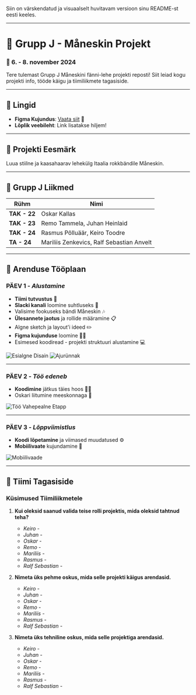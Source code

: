 Siin on värskendatud ja visuaalselt huvitavam versioon sinu README-st eesti keeles.

---

# 🎸 Grupp J - Måneskin Projekt
### 📅 6. - 8. november 2024

Tere tulemast Grupp J Måneskini fänni-lehe projekti reposti! Siit leiad kogu projekti info, tööde käigu ja tiimiliikmete tagasiside.

---

## 📌 Lingid

- **Figma Kujundus**: [Vaata siit](https://www.figma.com/design/nTpcvD8kkP8YWahdq5S2g3/Maneskin-projekt?node-id=0-1&node-type=canvas&t=NFPyMzPo9kbTipr7-0) 🎨
- **Lõplik veebileht**: Link lisatakse hiljem!

---

## 🎯 Projekti Eesmärk

Luua stiilne ja kaasahaarav lehekülg Itaalia rokkbändile Måneskin.

---

## 👥 Grupp J Liikmed
| Rühm  | Nimi |
|-------|------|
| **TAK - 22** | Oskar Kallas |
| **TAK - 23** | Remo Tammela, Juhan Heinlaid |
| **TAK - 24** | Rasmus Põlluäär, Keiro Toodre |
| **TA - 24** | Mariliis Zenkevics, Ralf Sebastian Anvelt |

---

## 🚀 Arenduse Tööplaan

### PÄEV 1 - *Alustamine*
- **Tiimi tutvustus** 🤝
- **Slacki kanali** loomine suhtluseks 📱
- Valisime fookuseks bändi Måneskin 🎶
- **Ülesannete jaotus** ja rollide määramine 📋
- Algne sketch ja layout'i ideed ✏️
- **Figma kujunduse** loomine 👨‍🎨
- Esimesed koodiread - projekti struktuuri alustamine 💻

![Esialgne Disain](https://github.com/user-attachments/assets/d03e8957-0b5d-418a-9d9f-0155f48260cf)
![Ajurünnak](https://github.com/user-attachments/assets/354b7e24-6f21-435c-9ded-2edf64ec1cde)

---

### PÄEV 2 - *Töö edeneb*
- **Koodimine** jätkus täies hoos 👨‍💻
- Oskari liitumine meeskonnaga 🎉

![Töö Vahepealne Etapp](https://github.com/user-attachments/assets/6ad532ed-8647-4472-9165-b8f9fa3b70c8)

---

### PÄEV 3 - *Lõppviimistlus*
- **Koodi lõpetamine** ja viimased muudatused ⚙️
- **Mobiilivaate** kujundamine 📱

![Mobiilivaade](https://github.com/user-attachments/assets/8c2bb651-47a4-41c6-92c4-8942331dff87)

---

## 💬 Tiimi Tagasiside

### Küsimused Tiimiliikmetele

1. **Kui oleksid saanud valida teise rolli projektis, mida oleksid tahtnud teha?**  
   - *Keiro* -  
   - *Juhan* -  
   - *Oskar* -  
   - *Remo* -  
   - *Mariliis* -  
   - *Rasmus* -  
   - *Ralf Sebastian* -  

2. **Nimeta üks pehme oskus, mida selle projekti käigus arendasid.**  
   - *Keiro* -  
   - *Juhan* -  
   - *Oskar* -  
   - *Remo* -  
   - *Mariliis* -  
   - *Rasmus* -  
   - *Ralf Sebastian* -  

3. **Nimeta üks tehniline oskus, mida selle projektiga arendasid.**  
   - *Keiro* -  
   - *Juhan* -  
   - *Oskar* -  
   - *Remo* -  
   - *Mariliis* -  
   - *Rasmus* -  
   - *Ralf Sebastian* -  
